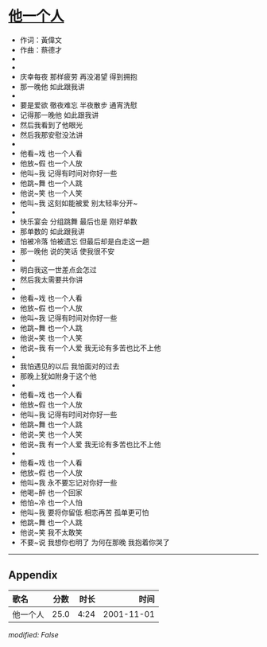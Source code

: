 # [他一个人](https://music.163.com/song?id=67312)

* 作词：黃偉文
* 作曲：蔡德才
*
*
* 庆幸每夜 那样疲劳 再没渴望 得到拥抱
* 那一晚他 如此跟我讲
* 
* 要是爱欲 徹夜难忘 半夜散步 通宵洗慰
* 记得那一晚他 如此跟我讲
* 然后我看到了他眼光
* 然后我那安慰没法讲
* 
* 他看~戏 也一个人看
* 他放~假 也一个人放
* 他叫~我 记得有时间对你好一些
* 他跳~舞 也一个人跳
* 他说~笑 也一个人笑
* 他叫~我 这刻如能被爱 别太轻率分开~
* 
* 快乐宴会 分组跳舞 最后也是 刚好单数
* 那单数的 如此跟我讲
* 怕被冷落 怕被遗忘 但最后却是白走这一趟
* 那一晚他 说的笑话 使我很不安
* 
* 明白我这一世差点会怎过
* 然后我太需要共你讲
* 
* 他看~戏 也一个人看
* 他放~假 也一个人放
* 他叫~我 记得有时间对你好一些
* 他跳~舞 也一个人跳
* 他说~笑 也一个人笑
* 他说~我 有一个人爱 我无论有多苦也比不上他
* 
* 我怕遇见的以后 我怕面对的过去
* 那晚上犹如附身于这个他
* 
* 他看~戏 也一个人看
* 他放~假 也一个人放
* 他叫~我 记得有时间对你好一些
* 他跳~舞 也一个人跳
* 他说~笑 也一个人笑
* 他说~我 有一个人爱 我无论有多苦也比不上他
* 
* 他看~戏 也一个人看
* 他放~假 也一个人放
* 他叫~我 永不要忘记对你好一些
* 他喝~醉 也一个回家
* 他怕~冷 也一个人怕
* 他叫~我 要将你留低 相恋再苦 孤单更可怕
* 他跳~舞 也一个人跳
* 他说~笑 我不太敢笑
* 不要~说 我想你也明了 为何在那晚 我抱着你哭了


---

## Appendix

|歌名|分数|时长|时间|
|:---|:---:|---:|---:|
|他一个人|25.0|4:24|2001-11-01

*modified: False*